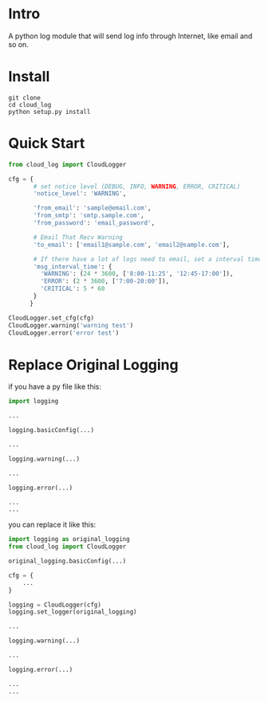 # Intro

A python log module that will send log info through Internet, like email and so on.

# Install

```
git clone
cd cloud_log
python setup.py install
```

# Quick Start

```python
from cloud_log import CloudLogger

cfg = {
       # set notice level (DEBUG, INFO, WARNING, ERROR, CRITICAL)
       'notice_level': 'WARNING',

       'from_email': 'sample@email.com',
       'from_smtp': 'smtp.sample.com',
       'from_password': 'email_password',

       # Email That Recv Warning
       'to_email': ['email1@sample.com', 'email2@sample.com'],

       # If there have a lot of logs need to email, set a interval time and allow time, for will not be identification spam or disturb you when you sleep.
       'msg_interval_time': {
         'WARNING': (24 * 3600, ['8:00-11:25', '12:45-17:00']),
         'ERROR': (2 * 3600, ['7:00-20:00']),
         'CRITICAL': 5 * 60
       }
      }

CloudLogger.set_cfg(cfg)
CloudLogger.warning('warning test')
CloudLogger.error('error test')
```

# Replace Original Logging

if you have a py file like this:
```python
import logging

...

logging.basicConfig(...)

...

logging.warning(...)

...

logging.error(...)

...
...
```
you can replace it like this:

```python
import logging as original_logging
from cloud_log import CloudLogger

original_logging.basicConfig(...)

cfg = {
    ...
}

logging = CloudLogger(cfg)
logging.set_logger(original_logging)

...

logging.warning(...)

...

logging.error(...)

...
...
```